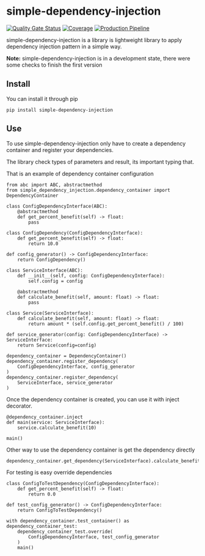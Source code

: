 # simple-dependency-injection

[![Quality Gate Status](https://sonarcloud.io/api/project_badges/measure?project=AiAmEspanis_simple-dependency-injection&metric=alert_status)](https://sonarcloud.io/summary/new_code?id=AiAmEspanis_simple-dependency-injection)
[![Coverage](https://sonarcloud.io/api/project_badges/measure?project=AiAmEspanis_simple-dependency-injection&metric=coverage)](https://sonarcloud.io/summary/new_code?id=AiAmEspanis_simple-dependency-injection)
[![Production Pipeline](https://github.com/AiAmEspanis/simple-dependency-injection/actions/workflows/production-pipeline.yml/badge.svg)](https://github.com/AiAmEspanis/simple-dependency-injection/actions/workflows/production-pipeline.yml)

simple-dependency-injection is a library is lightweight library to apply dependency injection pattern in a simple way.

**Note:** simple-dependency-injection is in a development state, there were some checks to finish the first version

## Install

You can install it through pip

``pip install simple-dependency-injection``


## Use

To use simple-dependency-injection only have to create a dependency container and register your dependencies.

The library check types of parameters and result, its important typing that.

That is an example of dependency container configuration

```
from abc import ABC, abstractmethod
from simple_dependency_injection.dependency_container import DependencyContainer

class ConfigDependencyInterface(ABC):
    @abstractmethod
    def get_percent_benefit(self) -> float:
        pass

class ConfigDependency(ConfigDependencyInterface):
    def get_percent_benefit(self) -> float:
        return 10.0
   
def config_generator() -> ConfigDependencyInterface:
    return ConfigDependency()

class ServiceInterface(ABC):
    def __init__(self, config: ConfigDependencyInterface):
        self.config = config

    @abstractmethod
    def calculate_benefit(self, amount: float) -> float:
        pass

class Service(ServiceInterface):
    def calculate_benefit(self, amount: float) -> float:
        return amount * (self.config.get_percent_benefit() / 100)
  
def service_generator(config: ConfigDependencyInterface) -> ServiceInterface:
    return Service(config=config)

dependency_container = DependencyContainer()
dependency_container.register_dependency(
    ConfigDependencyInterface, config_generator
)
dependency_container.register_dependency(
    ServiceInterface, service_generator
)
```

Once the dependency container is created, you can use it with inject decorator.
```
@dependency_container.inject
def main(service: ServiceInterface):
    service.calculate_benefit(10)

main()
```

Other way to use the dependency container is get the dependency directly
```
dependency_container.get_dependency(ServiceInterface).calculate_benefit(10)
```

For testing is easy override dependencies
```
class ConfigToTestDependency(ConfigDependencyInterface):
    def get_percent_benefit(self) -> float:
        return 0.0

def test_config_generator() -> ConfigDependencyInterface:
    return ConfigToTestDependency()

with dependency_container.test_container() as dependency_container_test:
    dependency_container_test.override(
        ConfigDependencyInterface, test_config_generator
    )
    main()
```
